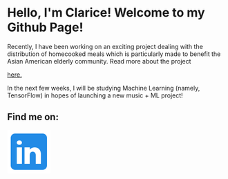 <h1>Hello, I'm Clarice! Welcome to my Github Page!</h1>
<p>Recently, I have been working on an exciting project dealing with the distribution of homecooked meals which is particularly made to benefit the Asian American elderly community. Read more about the project </p><a href="https://github.com/catherineclu/my-app" target="blank"><p>here.</p></a>
<p>In the next few weeks, I will be studying Machine Learning (namely, TensorFlow) in hopes of launching a new music + ML project!</p>
<h2>Find me on:</h2>
<div>
  <a href="https://www.linkedin.com/in/clarice-kim/" target="blank"><img src= "./images/linkedin.svg"></img></a>
</div>

